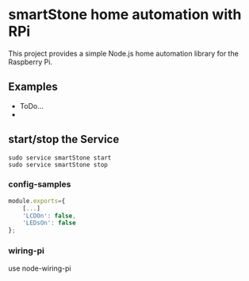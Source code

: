 
# smartStone home automation with RPi

This project provides a simple Node.js home automation library for the Raspberry Pi.

## Examples ##
- ToDo...
- 

start/stop the Service
----------------
```shell
sudo service smartStone start
sudo service smartStone stop
```

[//]: # (.net: csharp)

### config-samples
```js
module.exports={
    [...]
    'LCDOn': false,
    'LEDsOn': false
};
```

### wiring-pi
use node-wiring-pi
